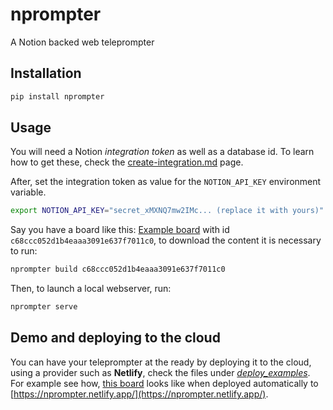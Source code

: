 nprompter
=========

A Notion backed web teleprompter

## Installation  

```bash
pip install nprompter
```

## Usage

You will need a Notion *integration token* as well as a database id.
To learn how to get these, check the [create-integration.md](create-integration.md)
page.

After, set the integration token as value for the `NOTION_API_KEY` environment variable.

```bash
export NOTION_API_KEY="secret_xMXNQ7mw2IMc... (replace it with yours)"
```

Say you have a board like this: [Example board](https://nprompter.notion.site/c68ccc052d1b4eaaa3091e637f7011c0?v=5435599e709e48d8b23c4471ae8102a5)
with id `c68ccc052d1b4eaaa3091e637f7011c0`, to download the content
it is necessary to run:

```bash
nprompter build c68ccc052d1b4eaaa3091e637f7011c0
```

Then, to launch a local webserver, run:

```bash
nprompter serve
```

## Demo and deploying to the cloud

You can have your teleprompter at the ready by deploying it to the cloud, using a provider such as **Netlify**,
check the files under *[deploy_examples](deploy_examples)*. For example see how, [this board]((https://nprompter.notion.site/c68ccc052d1b4eaaa3091e637f7011c0?v=5435599e709e48d8b23c4471ae8102a5))
looks like when deployed automatically to [https://nprompter.netlify.app/](https://nprompter.netlify.app/).
